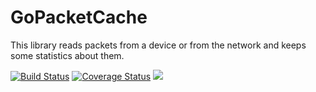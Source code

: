 # GoPacketCache

This library reads packets from a device or from the network and keeps some statistics about them.

[![Build Status](https://travis-ci.org/nikofil/gopacketcache.svg?branch=master)](https://travis-ci.org/nikofil/gopacketcache)
[![Coverage Status](https://coveralls.io/repos/github/nikofil/gopacketcache/badge.svg?branch=master)](https://coveralls.io/github/nikofil/gopacketcache?branch=master)
[![](https://godoc.org/github.com/nikofil/gopacketcache?status.svg)](https://godoc.org/github.com/nikofil/gopacketcache)

